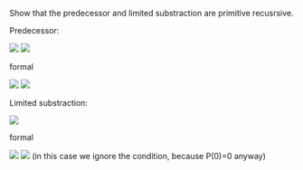 Show that the predecessor and limited substraction are primitive recusrsive.

Predecessor:

<img src="http://latex.codecogs.com/gif.latex?P(0)=0"/>

<img src="http://latex.codecogs.com/gif.latex?P(n+1)=n"/>

formal

<img src="http://latex.codecogs.com/gif.latex?P(0)=Z(0)"/>

<img src="http://latex.codecogs.com/gif.latex?P(n+1)=P_{2}^{2}(P(n),n)"/>


Limited substraction:

<img src="http://latex.codecogs.com/gif.latex?x\dot-n=\left\{\begin{matrix}x-1&if&n\leqslant{x}& \\ 0&if&n>x \end{matrix}\right."/>

formal 

<img src="http://latex.codecogs.com/gif.latex?\dot-(0,x_{1})=Z(0)"/>

<img src="http://latex.codecogs.com/gif.latex?\dot-(n+1,x_{1})=P(P^{1}_{3}(\dot-(n,x_{1}), n, x_{1}))"/>
(in this case we ignore the condition, because P(0)=0 anyway)
